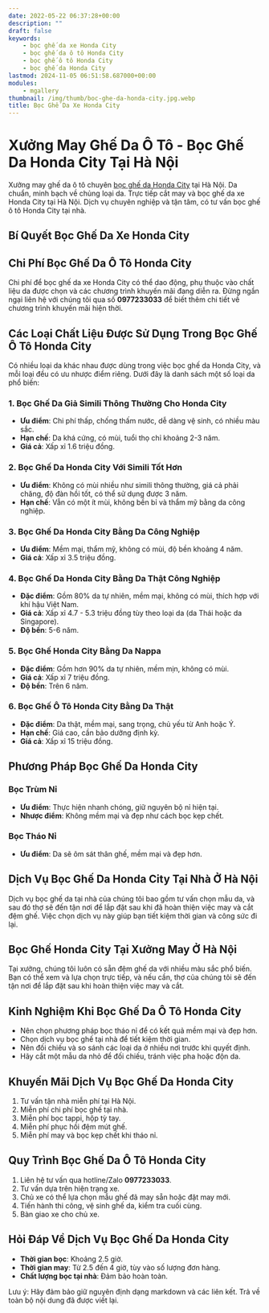 ```yaml
---
date: 2022-05-22 06:37:28+00:00
description: ""
draft: false
keywords:
    - bọc ghế da xe Honda City
    - bọc ghế da ô tô Honda City
    - bọc ghế ô tô Honda City
    - bọc ghế da Honda City
lastmod: 2024-11-05 06:51:58.687000+00:00
modules:
    - mgallery
thumbnail: /img/thumb/boc-ghe-da-honda-city.jpg.webp
title: Bọc Ghế Da Xe Honda City
---
```


# Xưởng May Ghế Da Ô Tô - Bọc Ghế Da Honda City Tại Hà Nội

Xưởng may ghế da ô tô chuyên [bọc ghế da Honda City](https://bocgheoto.vn/honda/boc-ghe-da-xe-honda-city.html/) tại Hà Nội. Da chuẩn, minh bạch về chủng loại da. Trực tiếp cắt may và bọc ghế da xe Honda City tại Hà Nội. Dịch vụ chuyên nghiệp và tận tâm, có tư vấn bọc ghế ô tô Honda City tại nhà.

## Bí Quyết Bọc Ghế Da Xe Honda City

## Chi Phí Bọc Ghế Da Ô Tô Honda City

Chi phí để bọc ghế da xe Honda City có thể dao động, phụ thuộc vào chất liệu da được chọn và các chương trình khuyến mãi đang diễn ra. Đừng ngần ngại liên hệ với chúng tôi qua số **0977233033** để biết thêm chi tiết về chương trình khuyến mãi hiện thời.

## Các Loại Chất Liệu Được Sử Dụng Trong Bọc Ghế Ô Tô Honda City

Có nhiều loại da khác nhau được dùng trong việc bọc ghế da Honda City, và mỗi loại đều có ưu nhược điểm riêng. Dưới đây là danh sách một số loại da phổ biến:

### 1. Bọc Ghế Da Giả Simili Thông Thường Cho Honda City

- **Ưu điểm**: Chi phí thấp, chống thấm nước, dễ dàng vệ sinh, có nhiều màu sắc.
- **Hạn chế**: Da khá cứng, có mùi, tuổi thọ chỉ khoảng 2-3 năm.
- **Giá cả**: Xấp xỉ 1.6 triệu đồng.

### 2. Bọc Ghế Da Honda City Với Simili Tốt Hơn

- **Ưu điểm**: Không có mùi nhiều như simili thông thường, giá cả phải chăng, độ đàn hồi tốt, có thể sử dụng được 3 năm.
- **Hạn chế**: Vẫn có một ít mùi, không bền bỉ và thẩm mỹ bằng da công nghiệp.

### 3. Bọc Ghế Da Honda City Bằng Da Công Nghiệp

- **Ưu điểm**: Mềm mại, thẩm mỹ, không có mùi, độ bền khoảng 4 năm.
- **Giá cả**: Xấp xỉ 3.5 triệu đồng.

### 4. Bọc Ghế Da Honda City Bằng Da Thật Công Nghiệp

- **Đặc điểm**: Gồm 80% da tự nhiên, mềm mại, không có mùi, thích hợp với khí hậu Việt Nam.
- **Giá cả**: Xấp xỉ 4.7 - 5.3 triệu đồng tùy theo loại da (da Thái hoặc da Singapore).
- **Độ bền**: 5-6 năm.

### 5. Bọc Ghế Honda City Bằng Da Nappa

- **Đặc điểm**: Gồm hơn 90% da tự nhiên, mềm mịn, không có mùi.
- **Giá cả**: Xấp xỉ 7 triệu đồng.
- **Độ bền**: Trên 6 năm.

### 6. Bọc Ghế Ô Tô Honda City Bằng Da Thật

- **Đặc điểm**: Da thật, mềm mại, sang trọng, chủ yếu từ Anh hoặc Ý.
- **Hạn chế**: Giá cao, cần bảo dưỡng định kỳ.
- **Giá cả**: Xấp xỉ 15 triệu đồng.

## Phương Pháp Bọc Ghế Da Honda City

### Bọc Trùm Nỉ

- **Ưu điểm**: Thực hiện nhanh chóng, giữ nguyên bộ nỉ hiện tại.
- **Nhược điểm**: Không mềm mại và đẹp như cách bọc kẹp chết.

### Bọc Tháo Nỉ

- **Ưu điểm**: Da sẽ ôm sát thân ghế, mềm mại và đẹp hơn.

## Dịch Vụ Bọc Ghế Da Honda City Tại Nhà Ở Hà Nội

Dịch vụ bọc ghế da tại nhà của chúng tôi bao gồm tư vấn chọn mẫu da, và sau đó thợ sẽ đến tận nơi để lắp đặt sau khi đã hoàn thiện việc may và cắt đệm ghế. Việc chọn dịch vụ này giúp bạn tiết kiệm thời gian và công sức đi lại.

## Bọc Ghế Honda City Tại Xưởng May Ở Hà Nội

Tại xưởng, chúng tôi luôn có sẵn đệm ghế da với nhiều màu sắc phổ biến. Bạn có thể xem và lựa chọn trực tiếp, và nếu cần, thợ của chúng tôi sẽ đến tận nơi để lắp đặt sau khi hoàn thiện việc may và cắt.

## Kinh Nghiệm Khi Bọc Ghế Da Ô Tô Honda City

- Nên chọn phương pháp bọc tháo nỉ để có kết quả mềm mại và đẹp hơn.
- Chọn dịch vụ bọc ghế tại nhà để tiết kiệm thời gian.
- Nên đối chiếu và so sánh các loại da ở nhiều nơi trước khi quyết định.
- Hãy cắt một mẫu da nhỏ để đối chiếu, tránh việc pha hoặc độn da.

## Khuyến Mãi Dịch Vụ Bọc Ghế Da Honda City

1. Tư vấn tận nhà miễn phí tại Hà Nội.
2. Miễn phí chi phí bọc ghế tại nhà.
3. Miễn phí bọc tappi, hộp tỳ tay.
4. Miễn phí phục hồi đệm mút ghế.
5. Miễn phí may và bọc kẹp chết khi tháo nỉ.

## Quy Trình Bọc Ghế Da Ô Tô Honda City

1. Liên hệ tư vấn qua hotline/Zalo **0977233033**.
2. Tư vấn dựa trên hiện trạng xe.
3. Chủ xe có thể lựa chọn mẫu ghế đã may sẵn hoặc đặt may mới.
4. Tiến hành thi công, vệ sinh ghế da, kiểm tra cuối cùng.
5. Bàn giao xe cho chủ xe.

## Hỏi Đáp Về Dịch Vụ Bọc Ghế Da Honda City

- **Thời gian bọc**: Khoảng 2.5 giờ.
- **Thời gian may**: Từ 2.5 đến 4 giờ, tùy vào số lượng đơn hàng.
- **Chất lượng bọc tại nhà**: Đảm bảo hoàn toàn.

Lưu ý: Hãy đảm bảo giữ nguyên định dạng markdown và các liên kết. Trả về toàn bộ nội dung đã được viết lại.